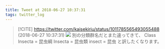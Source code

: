 ```yaml
---
title: Tweet at 2018-06-27 10:37:31
tags: twitter_log
---
```


> [!CITE] https://twitter.com/kaisekiriu/status/1011785565493055488 (2018-06-27 10:37:31)
> ![](https://twitter.com/kaisekiriu/status/1011785565493055488)
> 別の分類群名だとまた違ってきて、
> Class Insecta = 昆虫綱
> Insecta = 昆虫類
> insect = 昆虫
> と訳したくなります。
